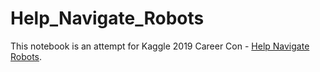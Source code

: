 # Help_Navigate_Robots

This notebook is an attempt for Kaggle 2019 Career Con - [Help Navigate Robots](https://www.kaggle.com/c/career-con-2019). 
